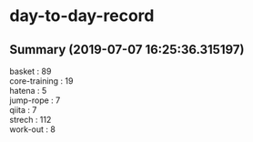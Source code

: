 # day-to-day-record  
## Summary  (2019-07-07 16:25:36.315197)  
basket : 89  
core-training : 19  
hatena : 5  
jump-rope : 7  
qiita : 7  
strech : 112  
work-out : 8  

